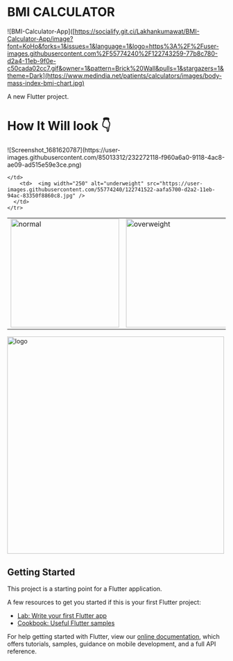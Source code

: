 # BMI CALCULATOR 

![BMI-Calculator-App]([https://socialify.git.ci/Lakhankumawat/BMI-Calculator-App/image?font=KoHo&forks=1&issues=1&language=1&logo=https%3A%2F%2Fuser-images.githubusercontent.com%2F55774240%2F122743259-77b8c780-d2a4-11eb-9f0e-c50cada02cc7.gif&owner=1&pattern=Brick%20Wall&pulls=1&stargazers=1&theme=Dark](https://www.medindia.net/patients/calculators/images/body-mass-index-bmi-chart.jpg)

A new Flutter project.
# How It Will look 👇
<table>
  <tr>
      ![Screenshot_1681620787](https://user-images.githubusercontent.com/85013312/232272118-f960a6a0-9118-4ac8-ae09-ad515e59e3ce.png)
         
    </td>
        <td>  <img width="250" alt="underweight" src="https://user-images.githubusercontent.com/55774240/122741522-aafa5700-d2a2-11eb-94ac-83350f8860c8.jpg" />
      </td>
    </tr>
<tr><td><img width="250" alt="normal" src="https://user-images.githubusercontent.com/55774240/122741486-a03fc200-d2a2-11eb-855f-2b955cbd6c71.jpg" />
</td>
<td><img width="250" alt="overweight" src="https://user-images.githubusercontent.com/55774240/122741533-ad5cb100-d2a2-11eb-90ea-02a3577f9829.jpg" /></td></tr></table>



<img align="center" width="500" alt="logo" src="https://user-images.githubusercontent.com/55774240/122635653-da725d80-d102-11eb-9208-4c8d8b4a1ac6.png" />






## Getting Started

This project is a starting point for a Flutter application.

A few resources to get you started if this is your first Flutter project:

- [Lab: Write your first Flutter app](https://flutter.dev/docs/get-started/codelab)
- [Cookbook: Useful Flutter samples](https://flutter.dev/docs/cookbook)

For help getting started with Flutter, view our
[online documentation](https://flutter.dev/docs), which offers tutorials,
samples, guidance on mobile development, and a full API reference.
